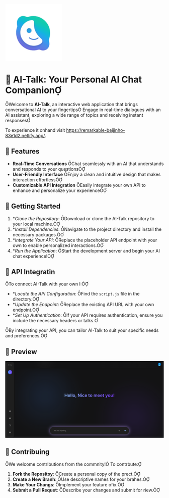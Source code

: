![AI-Talk logo](assets/Readme-asset/logo.png)
# 🤖 AI-Talk: Your Personal AI Chat Companion
Welcome to **AI-Talk**, an interactive web application that brings conversational AI to your fingertips Engage in real-time dialogues with an AI assistant, exploring a wide range of topics and receiving instant responses

To experience it onhand visit https://remarkable-beijinho-83e1d2.netlify.app/.

## 🌟 Features

- **Real-Time Conversations** Chat seamlessly with an AI that understands and responds to your questions
- **User-Friendly Interface** Enjoy a clean and intuitive design that makes interaction effortless
- **Customizable API Integration** Easily integrate your own API to enhance and personalize your experience

## 🚀 Getting Started

1. **Clone the Repository*: Download or clone the AI-Talk repository to your local machine.
2. **Install Dependencies*: Navigate to the project directory and install the necessary packages.
3. **Integrate Your API*: Replace the placeholder API endpoint with your own to enable personalized interactions.
4. **Run the Application*: Start the development server and begin your AI chat experience!

## 🔧 API Integratin

To connect AI-Talk with your own I:

- **Locate the API Configuration*: Find the `script.js` file in the directory.
- **Update the Endpoint*: Replace the existing API URL with your own endpoint.
- **Set Up Authentication*: If your API requires authentication, ensure you include the necessary headers or talks.

By integrating your API, you can tailor AI-Talk to suit your specific needs and preferences.

## 📸 Preview

![AI-Talk Screenshot](assets/Readme-asset/screenshot.png)

## 🤝 Contribuing

We welcome contributions from the commnity! To contrbute:

1. **Fork the Repositoy**: Create a personal copy of the prect.
2. **Create a New Branh**: Use descriptive names for your brahes.
3. **Make Your Changs**: Implement your feature ofix.
4. **Submit a Pull Requet**: Describe your changes and submit for riew.
